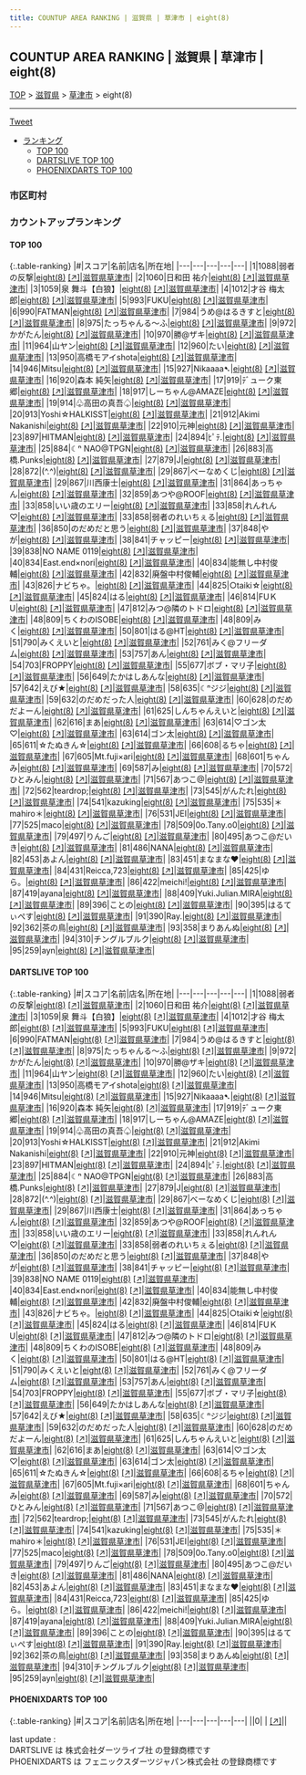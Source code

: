 ```yaml
---
title: COUNTUP AREA RANKING | 滋賀県 | 草津市 | eight(8)
---
```

## COUNTUP AREA RANKING | 滋賀県 | 草津市 | eight(8)

[TOP](/darts/rank/) > [滋賀県](/darts/rank/滋賀県/) > [草津市](/darts/rank/滋賀県/草津市/) > eight(8)

___

<a href="https://twitter.com/share?ref_src=twsrc%5Etfw" data-text="COUNTUP AREA RANKING | 滋賀県草津市eight(8)" class="twitter-share-button" data-hashtags="DARTSLIVE,PHOENIXDARTS,darts,ダーツ" data-show-count="false">Tweet</a>

* [ランキング](#カウントアップランキング)
    * [TOP 100](#top-100)
    * [DARTSLIVE TOP 100](#dartslive-top-100)
    * [PHOENIXDARTS TOP 100](#phoenixdarts-top-100)

### 市区町村

<ul>

</ul>

### カウントアップランキング

#### TOP 100



{:.table-ranking}
|#|スコア|名前|店名|所在地|
|---|---|---|---|---|
|1|1088|<span class="rank-name-dl">弱者の反撃</span>|<a href="/darts/rank/shops/162dff5e33891693f454cb89828a1cfe.html">eight(8)</a> <a href="https://search.dartslive.com/jp/shop/162dff5e33891693f454cb89828a1cfe">[↗]</a>|<a href="/darts/rank/滋賀県/草津市">滋賀県草津市</a>|
|2|1060|<span class="rank-name-dl">日和田 祐介</span>|<a href="/darts/rank/shops/162dff5e33891693f454cb89828a1cfe.html">eight(8)</a> <a href="https://search.dartslive.com/jp/shop/162dff5e33891693f454cb89828a1cfe">[↗]</a>|<a href="/darts/rank/滋賀県/草津市">滋賀県草津市</a>|
|3|1059|<span class="rank-name-dl">泉 舞斗【白狼】</span>|<a href="/darts/rank/shops/162dff5e33891693f454cb89828a1cfe.html">eight(8)</a> <a href="https://search.dartslive.com/jp/shop/162dff5e33891693f454cb89828a1cfe">[↗]</a>|<a href="/darts/rank/滋賀県/草津市">滋賀県草津市</a>|
|4|1012|<span class="rank-name-dl">才谷 梅太郎</span>|<a href="/darts/rank/shops/162dff5e33891693f454cb89828a1cfe.html">eight(8)</a> <a href="https://search.dartslive.com/jp/shop/162dff5e33891693f454cb89828a1cfe">[↗]</a>|<a href="/darts/rank/滋賀県/草津市">滋賀県草津市</a>|
|5|993|<span class="rank-name-dl">FUKU</span>|<a href="/darts/rank/shops/162dff5e33891693f454cb89828a1cfe.html">eight(8)</a> <a href="https://search.dartslive.com/jp/shop/162dff5e33891693f454cb89828a1cfe">[↗]</a>|<a href="/darts/rank/滋賀県/草津市">滋賀県草津市</a>|
|6|990|<span class="rank-name-dl">FATMAN</span>|<a href="/darts/rank/shops/162dff5e33891693f454cb89828a1cfe.html">eight(8)</a> <a href="https://search.dartslive.com/jp/shop/162dff5e33891693f454cb89828a1cfe">[↗]</a>|<a href="/darts/rank/滋賀県/草津市">滋賀県草津市</a>|
|7|984|<span class="rank-name-dl">うめ@はるきすと</span>|<a href="/darts/rank/shops/162dff5e33891693f454cb89828a1cfe.html">eight(8)</a> <a href="https://search.dartslive.com/jp/shop/162dff5e33891693f454cb89828a1cfe">[↗]</a>|<a href="/darts/rank/滋賀県/草津市">滋賀県草津市</a>|
|8|975|<span class="rank-name-dl">たっちゃんる〜ふ</span>|<a href="/darts/rank/shops/162dff5e33891693f454cb89828a1cfe.html">eight(8)</a> <a href="https://search.dartslive.com/jp/shop/162dff5e33891693f454cb89828a1cfe">[↗]</a>|<a href="/darts/rank/滋賀県/草津市">滋賀県草津市</a>|
|9|972|<span class="rank-name-dl">かがたん</span>|<a href="/darts/rank/shops/162dff5e33891693f454cb89828a1cfe.html">eight(8)</a> <a href="https://search.dartslive.com/jp/shop/162dff5e33891693f454cb89828a1cfe">[↗]</a>|<a href="/darts/rank/滋賀県/草津市">滋賀県草津市</a>|
|10|970|<span class="rank-name-dl">勝@ザキ</span>|<a href="/darts/rank/shops/162dff5e33891693f454cb89828a1cfe.html">eight(8)</a> <a href="https://search.dartslive.com/jp/shop/162dff5e33891693f454cb89828a1cfe">[↗]</a>|<a href="/darts/rank/滋賀県/草津市">滋賀県草津市</a>|
|11|964|<span class="rank-name-dl">山ヤン</span>|<a href="/darts/rank/shops/162dff5e33891693f454cb89828a1cfe.html">eight(8)</a> <a href="https://search.dartslive.com/jp/shop/162dff5e33891693f454cb89828a1cfe">[↗]</a>|<a href="/darts/rank/滋賀県/草津市">滋賀県草津市</a>|
|12|960|<span class="rank-name-dl">たい</span>|<a href="/darts/rank/shops/162dff5e33891693f454cb89828a1cfe.html">eight(8)</a> <a href="https://search.dartslive.com/jp/shop/162dff5e33891693f454cb89828a1cfe">[↗]</a>|<a href="/darts/rank/滋賀県/草津市">滋賀県草津市</a>|
|13|950|<span class="rank-name-dl">高橋モアイshota</span>|<a href="/darts/rank/shops/162dff5e33891693f454cb89828a1cfe.html">eight(8)</a> <a href="https://search.dartslive.com/jp/shop/162dff5e33891693f454cb89828a1cfe">[↗]</a>|<a href="/darts/rank/滋賀県/草津市">滋賀県草津市</a>|
|14|946|<span class="rank-name-dl">Mitsu</span>|<a href="/darts/rank/shops/162dff5e33891693f454cb89828a1cfe.html">eight(8)</a> <a href="https://search.dartslive.com/jp/shop/162dff5e33891693f454cb89828a1cfe">[↗]</a>|<a href="/darts/rank/滋賀県/草津市">滋賀県草津市</a>|
|15|927|<span class="rank-name-dl">Nikaaaa➷</span>|<a href="/darts/rank/shops/162dff5e33891693f454cb89828a1cfe.html">eight(8)</a> <a href="https://search.dartslive.com/jp/shop/162dff5e33891693f454cb89828a1cfe">[↗]</a>|<a href="/darts/rank/滋賀県/草津市">滋賀県草津市</a>|
|16|920|<span class="rank-name-dl">森本 純矢</span>|<a href="/darts/rank/shops/162dff5e33891693f454cb89828a1cfe.html">eight(8)</a> <a href="https://search.dartslive.com/jp/shop/162dff5e33891693f454cb89828a1cfe">[↗]</a>|<a href="/darts/rank/滋賀県/草津市">滋賀県草津市</a>|
|17|919|<span class="rank-name-dl">ﾃﾞューク東郷</span>|<a href="/darts/rank/shops/162dff5e33891693f454cb89828a1cfe.html">eight(8)</a> <a href="https://search.dartslive.com/jp/shop/162dff5e33891693f454cb89828a1cfe">[↗]</a>|<a href="/darts/rank/滋賀県/草津市">滋賀県草津市</a>|
|18|917|<span class="rank-name-dl">しーちゃん@AMAZE</span>|<a href="/darts/rank/shops/162dff5e33891693f454cb89828a1cfe.html">eight(8)</a> <a href="https://search.dartslive.com/jp/shop/162dff5e33891693f454cb89828a1cfe">[↗]</a>|<a href="/darts/rank/滋賀県/草津市">滋賀県草津市</a>|
|19|914|<span class="rank-name-dl">♧高田の真吾♤</span>|<a href="/darts/rank/shops/162dff5e33891693f454cb89828a1cfe.html">eight(8)</a> <a href="https://search.dartslive.com/jp/shop/162dff5e33891693f454cb89828a1cfe">[↗]</a>|<a href="/darts/rank/滋賀県/草津市">滋賀県草津市</a>|
|20|913|<span class="rank-name-dl">Yoshi☆HALKISST</span>|<a href="/darts/rank/shops/162dff5e33891693f454cb89828a1cfe.html">eight(8)</a> <a href="https://search.dartslive.com/jp/shop/162dff5e33891693f454cb89828a1cfe">[↗]</a>|<a href="/darts/rank/滋賀県/草津市">滋賀県草津市</a>|
|21|912|<span class="rank-name-dl">Akimi Nakanishi</span>|<a href="/darts/rank/shops/162dff5e33891693f454cb89828a1cfe.html">eight(8)</a> <a href="https://search.dartslive.com/jp/shop/162dff5e33891693f454cb89828a1cfe">[↗]</a>|<a href="/darts/rank/滋賀県/草津市">滋賀県草津市</a>|
|22|910|<span class="rank-name-dl">元神</span>|<a href="/darts/rank/shops/162dff5e33891693f454cb89828a1cfe.html">eight(8)</a> <a href="https://search.dartslive.com/jp/shop/162dff5e33891693f454cb89828a1cfe">[↗]</a>|<a href="/darts/rank/滋賀県/草津市">滋賀県草津市</a>|
|23|897|<span class="rank-name-dl">HITMAN</span>|<a href="/darts/rank/shops/162dff5e33891693f454cb89828a1cfe.html">eight(8)</a> <a href="https://search.dartslive.com/jp/shop/162dff5e33891693f454cb89828a1cfe">[↗]</a>|<a href="/darts/rank/滋賀県/草津市">滋賀県草津市</a>|
|24|894|<span class="rank-name-dl">ﾋﾟﾃ.</span>|<a href="/darts/rank/shops/162dff5e33891693f454cb89828a1cfe.html">eight(8)</a> <a href="https://search.dartslive.com/jp/shop/162dff5e33891693f454cb89828a1cfe">[↗]</a>|<a href="/darts/rank/滋賀県/草津市">滋賀県草津市</a>|
|25|884|<span class="rank-name-dl">☾ⁿ NAO@TPGN</span>|<a href="/darts/rank/shops/162dff5e33891693f454cb89828a1cfe.html">eight(8)</a> <a href="https://search.dartslive.com/jp/shop/162dff5e33891693f454cb89828a1cfe">[↗]</a>|<a href="/darts/rank/滋賀県/草津市">滋賀県草津市</a>|
|26|883|<span class="rank-name-dl">高橋.Punks</span>|<a href="/darts/rank/shops/162dff5e33891693f454cb89828a1cfe.html">eight(8)</a> <a href="https://search.dartslive.com/jp/shop/162dff5e33891693f454cb89828a1cfe">[↗]</a>|<a href="/darts/rank/滋賀県/草津市">滋賀県草津市</a>|
|27|879|<span class="rank-name-dl">J</span>|<a href="/darts/rank/shops/162dff5e33891693f454cb89828a1cfe.html">eight(8)</a> <a href="https://search.dartslive.com/jp/shop/162dff5e33891693f454cb89828a1cfe">[↗]</a>|<a href="/darts/rank/滋賀県/草津市">滋賀県草津市</a>|
|28|872|<span class="rank-name-dl">(^.^)</span>|<a href="/darts/rank/shops/162dff5e33891693f454cb89828a1cfe.html">eight(8)</a> <a href="https://search.dartslive.com/jp/shop/162dff5e33891693f454cb89828a1cfe">[↗]</a>|<a href="/darts/rank/滋賀県/草津市">滋賀県草津市</a>|
|29|867|<span class="rank-name-dl">べーなめくじ</span>|<a href="/darts/rank/shops/162dff5e33891693f454cb89828a1cfe.html">eight(8)</a> <a href="https://search.dartslive.com/jp/shop/162dff5e33891693f454cb89828a1cfe">[↗]</a>|<a href="/darts/rank/滋賀県/草津市">滋賀県草津市</a>|
|29|867|<span class="rank-name-dl">川西康士</span>|<a href="/darts/rank/shops/162dff5e33891693f454cb89828a1cfe.html">eight(8)</a> <a href="https://search.dartslive.com/jp/shop/162dff5e33891693f454cb89828a1cfe">[↗]</a>|<a href="/darts/rank/滋賀県/草津市">滋賀県草津市</a>|
|31|864|<span class="rank-name-dl">あっちゃん</span>|<a href="/darts/rank/shops/162dff5e33891693f454cb89828a1cfe.html">eight(8)</a> <a href="https://search.dartslive.com/jp/shop/162dff5e33891693f454cb89828a1cfe">[↗]</a>|<a href="/darts/rank/滋賀県/草津市">滋賀県草津市</a>|
|32|859|<span class="rank-name-dl">あつや@ROOF</span>|<a href="/darts/rank/shops/162dff5e33891693f454cb89828a1cfe.html">eight(8)</a> <a href="https://search.dartslive.com/jp/shop/162dff5e33891693f454cb89828a1cfe">[↗]</a>|<a href="/darts/rank/滋賀県/草津市">滋賀県草津市</a>|
|33|858|<span class="rank-name-dl">いい歳のエリー</span>|<a href="/darts/rank/shops/162dff5e33891693f454cb89828a1cfe.html">eight(8)</a> <a href="https://search.dartslive.com/jp/shop/162dff5e33891693f454cb89828a1cfe">[↗]</a>|<a href="/darts/rank/滋賀県/草津市">滋賀県草津市</a>|
|33|858|<span class="rank-name-dl">れんれん♡</span>|<a href="/darts/rank/shops/162dff5e33891693f454cb89828a1cfe.html">eight(8)</a> <a href="https://search.dartslive.com/jp/shop/162dff5e33891693f454cb89828a1cfe">[↗]</a>|<a href="/darts/rank/滋賀県/草津市">滋賀県草津市</a>|
|33|858|<span class="rank-name-dl">弱者のれいちぇる</span>|<a href="/darts/rank/shops/162dff5e33891693f454cb89828a1cfe.html">eight(8)</a> <a href="https://search.dartslive.com/jp/shop/162dff5e33891693f454cb89828a1cfe">[↗]</a>|<a href="/darts/rank/滋賀県/草津市">滋賀県草津市</a>|
|36|850|<span class="rank-name-dl">のだめだと思う</span>|<a href="/darts/rank/shops/162dff5e33891693f454cb89828a1cfe.html">eight(8)</a> <a href="https://search.dartslive.com/jp/shop/162dff5e33891693f454cb89828a1cfe">[↗]</a>|<a href="/darts/rank/滋賀県/草津市">滋賀県草津市</a>|
|37|848|<span class="rank-name-dl">やが</span>|<a href="/darts/rank/shops/162dff5e33891693f454cb89828a1cfe.html">eight(8)</a> <a href="https://search.dartslive.com/jp/shop/162dff5e33891693f454cb89828a1cfe">[↗]</a>|<a href="/darts/rank/滋賀県/草津市">滋賀県草津市</a>|
|38|841|<span class="rank-name-dl">チャッピー</span>|<a href="/darts/rank/shops/162dff5e33891693f454cb89828a1cfe.html">eight(8)</a> <a href="https://search.dartslive.com/jp/shop/162dff5e33891693f454cb89828a1cfe">[↗]</a>|<a href="/darts/rank/滋賀県/草津市">滋賀県草津市</a>|
|39|838|<span class="rank-name-dl">NO NAME 0119</span>|<a href="/darts/rank/shops/162dff5e33891693f454cb89828a1cfe.html">eight(8)</a> <a href="https://search.dartslive.com/jp/shop/162dff5e33891693f454cb89828a1cfe">[↗]</a>|<a href="/darts/rank/滋賀県/草津市">滋賀県草津市</a>|
|40|834|<span class="rank-name-dl">East.end×nori</span>|<a href="/darts/rank/shops/162dff5e33891693f454cb89828a1cfe.html">eight(8)</a> <a href="https://search.dartslive.com/jp/shop/162dff5e33891693f454cb89828a1cfe">[↗]</a>|<a href="/darts/rank/滋賀県/草津市">滋賀県草津市</a>|
|40|834|<span class="rank-name-dl">能無し中村俊輔</span>|<a href="/darts/rank/shops/162dff5e33891693f454cb89828a1cfe.html">eight(8)</a> <a href="https://search.dartslive.com/jp/shop/162dff5e33891693f454cb89828a1cfe">[↗]</a>|<a href="/darts/rank/滋賀県/草津市">滋賀県草津市</a>|
|42|832|<span class="rank-name-dl">廃盤中村俊輔</span>|<a href="/darts/rank/shops/162dff5e33891693f454cb89828a1cfe.html">eight(8)</a> <a href="https://search.dartslive.com/jp/shop/162dff5e33891693f454cb89828a1cfe">[↗]</a>|<a href="/darts/rank/滋賀県/草津市">滋賀県草津市</a>|
|43|826|<span class="rank-name-dl">ナビちゃ。</span>|<a href="/darts/rank/shops/162dff5e33891693f454cb89828a1cfe.html">eight(8)</a> <a href="https://search.dartslive.com/jp/shop/162dff5e33891693f454cb89828a1cfe">[↗]</a>|<a href="/darts/rank/滋賀県/草津市">滋賀県草津市</a>|
|44|825|<span class="rank-name-dl">○taiki☆</span>|<a href="/darts/rank/shops/162dff5e33891693f454cb89828a1cfe.html">eight(8)</a> <a href="https://search.dartslive.com/jp/shop/162dff5e33891693f454cb89828a1cfe">[↗]</a>|<a href="/darts/rank/滋賀県/草津市">滋賀県草津市</a>|
|45|824|<span class="rank-name-dl">はる</span>|<a href="/darts/rank/shops/162dff5e33891693f454cb89828a1cfe.html">eight(8)</a> <a href="https://search.dartslive.com/jp/shop/162dff5e33891693f454cb89828a1cfe">[↗]</a>|<a href="/darts/rank/滋賀県/草津市">滋賀県草津市</a>|
|46|814|<span class="rank-name-dl">FUＫU</span>|<a href="/darts/rank/shops/162dff5e33891693f454cb89828a1cfe.html">eight(8)</a> <a href="https://search.dartslive.com/jp/shop/162dff5e33891693f454cb89828a1cfe">[↗]</a>|<a href="/darts/rank/滋賀県/草津市">滋賀県草津市</a>|
|47|812|<span class="rank-name-dl">みつ@隣のトドロ</span>|<a href="/darts/rank/shops/162dff5e33891693f454cb89828a1cfe.html">eight(8)</a> <a href="https://search.dartslive.com/jp/shop/162dff5e33891693f454cb89828a1cfe">[↗]</a>|<a href="/darts/rank/滋賀県/草津市">滋賀県草津市</a>|
|48|809|<span class="rank-name-dl">ちくわのISOBE</span>|<a href="/darts/rank/shops/162dff5e33891693f454cb89828a1cfe.html">eight(8)</a> <a href="https://search.dartslive.com/jp/shop/162dff5e33891693f454cb89828a1cfe">[↗]</a>|<a href="/darts/rank/滋賀県/草津市">滋賀県草津市</a>|
|48|809|<span class="rank-name-dl">みく</span>|<a href="/darts/rank/shops/162dff5e33891693f454cb89828a1cfe.html">eight(8)</a> <a href="https://search.dartslive.com/jp/shop/162dff5e33891693f454cb89828a1cfe">[↗]</a>|<a href="/darts/rank/滋賀県/草津市">滋賀県草津市</a>|
|50|801|<span class="rank-name-dl">はる@HT</span>|<a href="/darts/rank/shops/162dff5e33891693f454cb89828a1cfe.html">eight(8)</a> <a href="https://search.dartslive.com/jp/shop/162dff5e33891693f454cb89828a1cfe">[↗]</a>|<a href="/darts/rank/滋賀県/草津市">滋賀県草津市</a>|
|51|790|<span class="rank-name-dl">みくえいと</span>|<a href="/darts/rank/shops/162dff5e33891693f454cb89828a1cfe.html">eight(8)</a> <a href="https://search.dartslive.com/jp/shop/162dff5e33891693f454cb89828a1cfe">[↗]</a>|<a href="/darts/rank/滋賀県/草津市">滋賀県草津市</a>|
|52|761|<span class="rank-name-dl">みく@フリーダム</span>|<a href="/darts/rank/shops/162dff5e33891693f454cb89828a1cfe.html">eight(8)</a> <a href="https://search.dartslive.com/jp/shop/162dff5e33891693f454cb89828a1cfe">[↗]</a>|<a href="/darts/rank/滋賀県/草津市">滋賀県草津市</a>|
|53|757|<span class="rank-name-dl">あん</span>|<a href="/darts/rank/shops/162dff5e33891693f454cb89828a1cfe.html">eight(8)</a> <a href="https://search.dartslive.com/jp/shop/162dff5e33891693f454cb89828a1cfe">[↗]</a>|<a href="/darts/rank/滋賀県/草津市">滋賀県草津市</a>|
|54|703|<span class="rank-name-dl">FROPPY</span>|<a href="/darts/rank/shops/162dff5e33891693f454cb89828a1cfe.html">eight(8)</a> <a href="https://search.dartslive.com/jp/shop/162dff5e33891693f454cb89828a1cfe">[↗]</a>|<a href="/darts/rank/滋賀県/草津市">滋賀県草津市</a>|
|55|677|<span class="rank-name-dl">ボブ・マリ子</span>|<a href="/darts/rank/shops/162dff5e33891693f454cb89828a1cfe.html">eight(8)</a> <a href="https://search.dartslive.com/jp/shop/162dff5e33891693f454cb89828a1cfe">[↗]</a>|<a href="/darts/rank/滋賀県/草津市">滋賀県草津市</a>|
|56|649|<span class="rank-name-dl">たかはしあんな</span>|<a href="/darts/rank/shops/162dff5e33891693f454cb89828a1cfe.html">eight(8)</a> <a href="https://search.dartslive.com/jp/shop/162dff5e33891693f454cb89828a1cfe">[↗]</a>|<a href="/darts/rank/滋賀県/草津市">滋賀県草津市</a>|
|57|642|<span class="rank-name-dl">えび★</span>|<a href="/darts/rank/shops/162dff5e33891693f454cb89828a1cfe.html">eight(8)</a> <a href="https://search.dartslive.com/jp/shop/162dff5e33891693f454cb89828a1cfe">[↗]</a>|<a href="/darts/rank/滋賀県/草津市">滋賀県草津市</a>|
|58|635|<span class="rank-name-dl">☾ⁿジジ</span>|<a href="/darts/rank/shops/162dff5e33891693f454cb89828a1cfe.html">eight(8)</a> <a href="https://search.dartslive.com/jp/shop/162dff5e33891693f454cb89828a1cfe">[↗]</a>|<a href="/darts/rank/滋賀県/草津市">滋賀県草津市</a>|
|59|632|<span class="rank-name-dl">のだめだった人</span>|<a href="/darts/rank/shops/162dff5e33891693f454cb89828a1cfe.html">eight(8)</a> <a href="https://search.dartslive.com/jp/shop/162dff5e33891693f454cb89828a1cfe">[↗]</a>|<a href="/darts/rank/滋賀県/草津市">滋賀県草津市</a>|
|60|628|<span class="rank-name-dl">のだめだよーん</span>|<a href="/darts/rank/shops/162dff5e33891693f454cb89828a1cfe.html">eight(8)</a> <a href="https://search.dartslive.com/jp/shop/162dff5e33891693f454cb89828a1cfe">[↗]</a>|<a href="/darts/rank/滋賀県/草津市">滋賀県草津市</a>|
|61|625|<span class="rank-name-dl">しんちゃんえいと</span>|<a href="/darts/rank/shops/162dff5e33891693f454cb89828a1cfe.html">eight(8)</a> <a href="https://search.dartslive.com/jp/shop/162dff5e33891693f454cb89828a1cfe">[↗]</a>|<a href="/darts/rank/滋賀県/草津市">滋賀県草津市</a>|
|62|616|<span class="rank-name-dl">まあ</span>|<a href="/darts/rank/shops/162dff5e33891693f454cb89828a1cfe.html">eight(8)</a> <a href="https://search.dartslive.com/jp/shop/162dff5e33891693f454cb89828a1cfe">[↗]</a>|<a href="/darts/rank/滋賀県/草津市">滋賀県草津市</a>|
|63|614|<span class="rank-name-dl">♡ゴン太♡</span>|<a href="/darts/rank/shops/162dff5e33891693f454cb89828a1cfe.html">eight(8)</a> <a href="https://search.dartslive.com/jp/shop/162dff5e33891693f454cb89828a1cfe">[↗]</a>|<a href="/darts/rank/滋賀県/草津市">滋賀県草津市</a>|
|63|614|<span class="rank-name-dl">ゴン太</span>|<a href="/darts/rank/shops/162dff5e33891693f454cb89828a1cfe.html">eight(8)</a> <a href="https://search.dartslive.com/jp/shop/162dff5e33891693f454cb89828a1cfe">[↗]</a>|<a href="/darts/rank/滋賀県/草津市">滋賀県草津市</a>|
|65|611|<span class="rank-name-dl">☆たぬきん☆</span>|<a href="/darts/rank/shops/162dff5e33891693f454cb89828a1cfe.html">eight(8)</a> <a href="https://search.dartslive.com/jp/shop/162dff5e33891693f454cb89828a1cfe">[↗]</a>|<a href="/darts/rank/滋賀県/草津市">滋賀県草津市</a>|
|66|608|<span class="rank-name-dl">るちゃ</span>|<a href="/darts/rank/shops/162dff5e33891693f454cb89828a1cfe.html">eight(8)</a> <a href="https://search.dartslive.com/jp/shop/162dff5e33891693f454cb89828a1cfe">[↗]</a>|<a href="/darts/rank/滋賀県/草津市">滋賀県草津市</a>|
|67|605|<span class="rank-name-dl">Mt.fuji×ari</span>|<a href="/darts/rank/shops/162dff5e33891693f454cb89828a1cfe.html">eight(8)</a> <a href="https://search.dartslive.com/jp/shop/162dff5e33891693f454cb89828a1cfe">[↗]</a>|<a href="/darts/rank/滋賀県/草津市">滋賀県草津市</a>|
|68|601|<span class="rank-name-dl">ちゃんみ</span>|<a href="/darts/rank/shops/162dff5e33891693f454cb89828a1cfe.html">eight(8)</a> <a href="https://search.dartslive.com/jp/shop/162dff5e33891693f454cb89828a1cfe">[↗]</a>|<a href="/darts/rank/滋賀県/草津市">滋賀県草津市</a>|
|69|587|<span class="rank-name-dl">み</span>|<a href="/darts/rank/shops/162dff5e33891693f454cb89828a1cfe.html">eight(8)</a> <a href="https://search.dartslive.com/jp/shop/162dff5e33891693f454cb89828a1cfe">[↗]</a>|<a href="/darts/rank/滋賀県/草津市">滋賀県草津市</a>|
|70|572|<span class="rank-name-dl">ひとみん</span>|<a href="/darts/rank/shops/162dff5e33891693f454cb89828a1cfe.html">eight(8)</a> <a href="https://search.dartslive.com/jp/shop/162dff5e33891693f454cb89828a1cfe">[↗]</a>|<a href="/darts/rank/滋賀県/草津市">滋賀県草津市</a>|
|71|567|<span class="rank-name-dl">あつこ@</span>|<a href="/darts/rank/shops/162dff5e33891693f454cb89828a1cfe.html">eight(8)</a> <a href="https://search.dartslive.com/jp/shop/162dff5e33891693f454cb89828a1cfe">[↗]</a>|<a href="/darts/rank/滋賀県/草津市">滋賀県草津市</a>|
|72|562|<span class="rank-name-dl">teardrop;</span>|<a href="/darts/rank/shops/162dff5e33891693f454cb89828a1cfe.html">eight(8)</a> <a href="https://search.dartslive.com/jp/shop/162dff5e33891693f454cb89828a1cfe">[↗]</a>|<a href="/darts/rank/滋賀県/草津市">滋賀県草津市</a>|
|73|545|<span class="rank-name-dl">がんたれ</span>|<a href="/darts/rank/shops/162dff5e33891693f454cb89828a1cfe.html">eight(8)</a> <a href="https://search.dartslive.com/jp/shop/162dff5e33891693f454cb89828a1cfe">[↗]</a>|<a href="/darts/rank/滋賀県/草津市">滋賀県草津市</a>|
|74|541|<span class="rank-name-dl">kazuking</span>|<a href="/darts/rank/shops/162dff5e33891693f454cb89828a1cfe.html">eight(8)</a> <a href="https://search.dartslive.com/jp/shop/162dff5e33891693f454cb89828a1cfe">[↗]</a>|<a href="/darts/rank/滋賀県/草津市">滋賀県草津市</a>|
|75|535|<span class="rank-name-dl">＊mahiro＊</span>|<a href="/darts/rank/shops/162dff5e33891693f454cb89828a1cfe.html">eight(8)</a> <a href="https://search.dartslive.com/jp/shop/162dff5e33891693f454cb89828a1cfe">[↗]</a>|<a href="/darts/rank/滋賀県/草津市">滋賀県草津市</a>|
|76|531|<span class="rank-name-dl">JEI</span>|<a href="/darts/rank/shops/162dff5e33891693f454cb89828a1cfe.html">eight(8)</a> <a href="https://search.dartslive.com/jp/shop/162dff5e33891693f454cb89828a1cfe">[↗]</a>|<a href="/darts/rank/滋賀県/草津市">滋賀県草津市</a>|
|77|525|<span class="rank-name-dl">maco</span>|<a href="/darts/rank/shops/162dff5e33891693f454cb89828a1cfe.html">eight(8)</a> <a href="https://search.dartslive.com/jp/shop/162dff5e33891693f454cb89828a1cfe">[↗]</a>|<a href="/darts/rank/滋賀県/草津市">滋賀県草津市</a>|
|78|509|<span class="rank-name-dl">0o.Tany.o0</span>|<a href="/darts/rank/shops/162dff5e33891693f454cb89828a1cfe.html">eight(8)</a> <a href="https://search.dartslive.com/jp/shop/162dff5e33891693f454cb89828a1cfe">[↗]</a>|<a href="/darts/rank/滋賀県/草津市">滋賀県草津市</a>|
|79|497|<span class="rank-name-dl">りんご</span>|<a href="/darts/rank/shops/162dff5e33891693f454cb89828a1cfe.html">eight(8)</a> <a href="https://search.dartslive.com/jp/shop/162dff5e33891693f454cb89828a1cfe">[↗]</a>|<a href="/darts/rank/滋賀県/草津市">滋賀県草津市</a>|
|80|495|<span class="rank-name-dl">あつこ@だいき</span>|<a href="/darts/rank/shops/162dff5e33891693f454cb89828a1cfe.html">eight(8)</a> <a href="https://search.dartslive.com/jp/shop/162dff5e33891693f454cb89828a1cfe">[↗]</a>|<a href="/darts/rank/滋賀県/草津市">滋賀県草津市</a>|
|81|486|<span class="rank-name-dl">NANA</span>|<a href="/darts/rank/shops/162dff5e33891693f454cb89828a1cfe.html">eight(8)</a> <a href="https://search.dartslive.com/jp/shop/162dff5e33891693f454cb89828a1cfe">[↗]</a>|<a href="/darts/rank/滋賀県/草津市">滋賀県草津市</a>|
|82|453|<span class="rank-name-dl">あよん</span>|<a href="/darts/rank/shops/162dff5e33891693f454cb89828a1cfe.html">eight(8)</a> <a href="https://search.dartslive.com/jp/shop/162dff5e33891693f454cb89828a1cfe">[↗]</a>|<a href="/darts/rank/滋賀県/草津市">滋賀県草津市</a>|
|83|451|<span class="rank-name-dl">まなまな♥</span>|<a href="/darts/rank/shops/162dff5e33891693f454cb89828a1cfe.html">eight(8)</a> <a href="https://search.dartslive.com/jp/shop/162dff5e33891693f454cb89828a1cfe">[↗]</a>|<a href="/darts/rank/滋賀県/草津市">滋賀県草津市</a>|
|84|431|<span class="rank-name-dl">Reicca,723</span>|<a href="/darts/rank/shops/162dff5e33891693f454cb89828a1cfe.html">eight(8)</a> <a href="https://search.dartslive.com/jp/shop/162dff5e33891693f454cb89828a1cfe">[↗]</a>|<a href="/darts/rank/滋賀県/草津市">滋賀県草津市</a>|
|85|425|<span class="rank-name-dl">ゆら。</span>|<a href="/darts/rank/shops/162dff5e33891693f454cb89828a1cfe.html">eight(8)</a> <a href="https://search.dartslive.com/jp/shop/162dff5e33891693f454cb89828a1cfe">[↗]</a>|<a href="/darts/rank/滋賀県/草津市">滋賀県草津市</a>|
|86|422|<span class="rank-name-dl">meichi!</span>|<a href="/darts/rank/shops/162dff5e33891693f454cb89828a1cfe.html">eight(8)</a> <a href="https://search.dartslive.com/jp/shop/162dff5e33891693f454cb89828a1cfe">[↗]</a>|<a href="/darts/rank/滋賀県/草津市">滋賀県草津市</a>|
|87|419|<span class="rank-name-dl">ayana</span>|<a href="/darts/rank/shops/162dff5e33891693f454cb89828a1cfe.html">eight(8)</a> <a href="https://search.dartslive.com/jp/shop/162dff5e33891693f454cb89828a1cfe">[↗]</a>|<a href="/darts/rank/滋賀県/草津市">滋賀県草津市</a>|
|88|409|<span class="rank-name-dl">Yuki.Julian.MIRA</span>|<a href="/darts/rank/shops/162dff5e33891693f454cb89828a1cfe.html">eight(8)</a> <a href="https://search.dartslive.com/jp/shop/162dff5e33891693f454cb89828a1cfe">[↗]</a>|<a href="/darts/rank/滋賀県/草津市">滋賀県草津市</a>|
|89|396|<span class="rank-name-dl">ことの</span>|<a href="/darts/rank/shops/162dff5e33891693f454cb89828a1cfe.html">eight(8)</a> <a href="https://search.dartslive.com/jp/shop/162dff5e33891693f454cb89828a1cfe">[↗]</a>|<a href="/darts/rank/滋賀県/草津市">滋賀県草津市</a>|
|90|395|<span class="rank-name-dl">はるてぃぺす</span>|<a href="/darts/rank/shops/162dff5e33891693f454cb89828a1cfe.html">eight(8)</a> <a href="https://search.dartslive.com/jp/shop/162dff5e33891693f454cb89828a1cfe">[↗]</a>|<a href="/darts/rank/滋賀県/草津市">滋賀県草津市</a>|
|91|390|<span class="rank-name-dl">Ray.</span>|<a href="/darts/rank/shops/162dff5e33891693f454cb89828a1cfe.html">eight(8)</a> <a href="https://search.dartslive.com/jp/shop/162dff5e33891693f454cb89828a1cfe">[↗]</a>|<a href="/darts/rank/滋賀県/草津市">滋賀県草津市</a>|
|92|362|<span class="rank-name-dl">茶の鳥</span>|<a href="/darts/rank/shops/162dff5e33891693f454cb89828a1cfe.html">eight(8)</a> <a href="https://search.dartslive.com/jp/shop/162dff5e33891693f454cb89828a1cfe">[↗]</a>|<a href="/darts/rank/滋賀県/草津市">滋賀県草津市</a>|
|93|358|<span class="rank-name-dl">まりあんぬ</span>|<a href="/darts/rank/shops/162dff5e33891693f454cb89828a1cfe.html">eight(8)</a> <a href="https://search.dartslive.com/jp/shop/162dff5e33891693f454cb89828a1cfe">[↗]</a>|<a href="/darts/rank/滋賀県/草津市">滋賀県草津市</a>|
|94|310|<span class="rank-name-dl">チングルブルク</span>|<a href="/darts/rank/shops/162dff5e33891693f454cb89828a1cfe.html">eight(8)</a> <a href="https://search.dartslive.com/jp/shop/162dff5e33891693f454cb89828a1cfe">[↗]</a>|<a href="/darts/rank/滋賀県/草津市">滋賀県草津市</a>|
|95|259|<span class="rank-name-dl">ayn</span>|<a href="/darts/rank/shops/162dff5e33891693f454cb89828a1cfe.html">eight(8)</a> <a href="https://search.dartslive.com/jp/shop/162dff5e33891693f454cb89828a1cfe">[↗]</a>|<a href="/darts/rank/滋賀県/草津市">滋賀県草津市</a>|


#### DARTSLIVE TOP 100



{:.table-ranking}
|#|スコア|名前|店名|所在地|
|---|---|---|---|---|
|1|1088|<span class="rank-name-dl">弱者の反撃</span>|<a href="/darts/rank/shops/162dff5e33891693f454cb89828a1cfe.html">eight(8)</a> <a href="https://search.dartslive.com/jp/shop/162dff5e33891693f454cb89828a1cfe">[↗]</a>|<a href="/darts/rank/滋賀県/草津市">滋賀県草津市</a>|
|2|1060|<span class="rank-name-dl">日和田 祐介</span>|<a href="/darts/rank/shops/162dff5e33891693f454cb89828a1cfe.html">eight(8)</a> <a href="https://search.dartslive.com/jp/shop/162dff5e33891693f454cb89828a1cfe">[↗]</a>|<a href="/darts/rank/滋賀県/草津市">滋賀県草津市</a>|
|3|1059|<span class="rank-name-dl">泉 舞斗【白狼】</span>|<a href="/darts/rank/shops/162dff5e33891693f454cb89828a1cfe.html">eight(8)</a> <a href="https://search.dartslive.com/jp/shop/162dff5e33891693f454cb89828a1cfe">[↗]</a>|<a href="/darts/rank/滋賀県/草津市">滋賀県草津市</a>|
|4|1012|<span class="rank-name-dl">才谷 梅太郎</span>|<a href="/darts/rank/shops/162dff5e33891693f454cb89828a1cfe.html">eight(8)</a> <a href="https://search.dartslive.com/jp/shop/162dff5e33891693f454cb89828a1cfe">[↗]</a>|<a href="/darts/rank/滋賀県/草津市">滋賀県草津市</a>|
|5|993|<span class="rank-name-dl">FUKU</span>|<a href="/darts/rank/shops/162dff5e33891693f454cb89828a1cfe.html">eight(8)</a> <a href="https://search.dartslive.com/jp/shop/162dff5e33891693f454cb89828a1cfe">[↗]</a>|<a href="/darts/rank/滋賀県/草津市">滋賀県草津市</a>|
|6|990|<span class="rank-name-dl">FATMAN</span>|<a href="/darts/rank/shops/162dff5e33891693f454cb89828a1cfe.html">eight(8)</a> <a href="https://search.dartslive.com/jp/shop/162dff5e33891693f454cb89828a1cfe">[↗]</a>|<a href="/darts/rank/滋賀県/草津市">滋賀県草津市</a>|
|7|984|<span class="rank-name-dl">うめ@はるきすと</span>|<a href="/darts/rank/shops/162dff5e33891693f454cb89828a1cfe.html">eight(8)</a> <a href="https://search.dartslive.com/jp/shop/162dff5e33891693f454cb89828a1cfe">[↗]</a>|<a href="/darts/rank/滋賀県/草津市">滋賀県草津市</a>|
|8|975|<span class="rank-name-dl">たっちゃんる〜ふ</span>|<a href="/darts/rank/shops/162dff5e33891693f454cb89828a1cfe.html">eight(8)</a> <a href="https://search.dartslive.com/jp/shop/162dff5e33891693f454cb89828a1cfe">[↗]</a>|<a href="/darts/rank/滋賀県/草津市">滋賀県草津市</a>|
|9|972|<span class="rank-name-dl">かがたん</span>|<a href="/darts/rank/shops/162dff5e33891693f454cb89828a1cfe.html">eight(8)</a> <a href="https://search.dartslive.com/jp/shop/162dff5e33891693f454cb89828a1cfe">[↗]</a>|<a href="/darts/rank/滋賀県/草津市">滋賀県草津市</a>|
|10|970|<span class="rank-name-dl">勝@ザキ</span>|<a href="/darts/rank/shops/162dff5e33891693f454cb89828a1cfe.html">eight(8)</a> <a href="https://search.dartslive.com/jp/shop/162dff5e33891693f454cb89828a1cfe">[↗]</a>|<a href="/darts/rank/滋賀県/草津市">滋賀県草津市</a>|
|11|964|<span class="rank-name-dl">山ヤン</span>|<a href="/darts/rank/shops/162dff5e33891693f454cb89828a1cfe.html">eight(8)</a> <a href="https://search.dartslive.com/jp/shop/162dff5e33891693f454cb89828a1cfe">[↗]</a>|<a href="/darts/rank/滋賀県/草津市">滋賀県草津市</a>|
|12|960|<span class="rank-name-dl">たい</span>|<a href="/darts/rank/shops/162dff5e33891693f454cb89828a1cfe.html">eight(8)</a> <a href="https://search.dartslive.com/jp/shop/162dff5e33891693f454cb89828a1cfe">[↗]</a>|<a href="/darts/rank/滋賀県/草津市">滋賀県草津市</a>|
|13|950|<span class="rank-name-dl">高橋モアイshota</span>|<a href="/darts/rank/shops/162dff5e33891693f454cb89828a1cfe.html">eight(8)</a> <a href="https://search.dartslive.com/jp/shop/162dff5e33891693f454cb89828a1cfe">[↗]</a>|<a href="/darts/rank/滋賀県/草津市">滋賀県草津市</a>|
|14|946|<span class="rank-name-dl">Mitsu</span>|<a href="/darts/rank/shops/162dff5e33891693f454cb89828a1cfe.html">eight(8)</a> <a href="https://search.dartslive.com/jp/shop/162dff5e33891693f454cb89828a1cfe">[↗]</a>|<a href="/darts/rank/滋賀県/草津市">滋賀県草津市</a>|
|15|927|<span class="rank-name-dl">Nikaaaa➷</span>|<a href="/darts/rank/shops/162dff5e33891693f454cb89828a1cfe.html">eight(8)</a> <a href="https://search.dartslive.com/jp/shop/162dff5e33891693f454cb89828a1cfe">[↗]</a>|<a href="/darts/rank/滋賀県/草津市">滋賀県草津市</a>|
|16|920|<span class="rank-name-dl">森本 純矢</span>|<a href="/darts/rank/shops/162dff5e33891693f454cb89828a1cfe.html">eight(8)</a> <a href="https://search.dartslive.com/jp/shop/162dff5e33891693f454cb89828a1cfe">[↗]</a>|<a href="/darts/rank/滋賀県/草津市">滋賀県草津市</a>|
|17|919|<span class="rank-name-dl">ﾃﾞューク東郷</span>|<a href="/darts/rank/shops/162dff5e33891693f454cb89828a1cfe.html">eight(8)</a> <a href="https://search.dartslive.com/jp/shop/162dff5e33891693f454cb89828a1cfe">[↗]</a>|<a href="/darts/rank/滋賀県/草津市">滋賀県草津市</a>|
|18|917|<span class="rank-name-dl">しーちゃん@AMAZE</span>|<a href="/darts/rank/shops/162dff5e33891693f454cb89828a1cfe.html">eight(8)</a> <a href="https://search.dartslive.com/jp/shop/162dff5e33891693f454cb89828a1cfe">[↗]</a>|<a href="/darts/rank/滋賀県/草津市">滋賀県草津市</a>|
|19|914|<span class="rank-name-dl">♧高田の真吾♤</span>|<a href="/darts/rank/shops/162dff5e33891693f454cb89828a1cfe.html">eight(8)</a> <a href="https://search.dartslive.com/jp/shop/162dff5e33891693f454cb89828a1cfe">[↗]</a>|<a href="/darts/rank/滋賀県/草津市">滋賀県草津市</a>|
|20|913|<span class="rank-name-dl">Yoshi☆HALKISST</span>|<a href="/darts/rank/shops/162dff5e33891693f454cb89828a1cfe.html">eight(8)</a> <a href="https://search.dartslive.com/jp/shop/162dff5e33891693f454cb89828a1cfe">[↗]</a>|<a href="/darts/rank/滋賀県/草津市">滋賀県草津市</a>|
|21|912|<span class="rank-name-dl">Akimi Nakanishi</span>|<a href="/darts/rank/shops/162dff5e33891693f454cb89828a1cfe.html">eight(8)</a> <a href="https://search.dartslive.com/jp/shop/162dff5e33891693f454cb89828a1cfe">[↗]</a>|<a href="/darts/rank/滋賀県/草津市">滋賀県草津市</a>|
|22|910|<span class="rank-name-dl">元神</span>|<a href="/darts/rank/shops/162dff5e33891693f454cb89828a1cfe.html">eight(8)</a> <a href="https://search.dartslive.com/jp/shop/162dff5e33891693f454cb89828a1cfe">[↗]</a>|<a href="/darts/rank/滋賀県/草津市">滋賀県草津市</a>|
|23|897|<span class="rank-name-dl">HITMAN</span>|<a href="/darts/rank/shops/162dff5e33891693f454cb89828a1cfe.html">eight(8)</a> <a href="https://search.dartslive.com/jp/shop/162dff5e33891693f454cb89828a1cfe">[↗]</a>|<a href="/darts/rank/滋賀県/草津市">滋賀県草津市</a>|
|24|894|<span class="rank-name-dl">ﾋﾟﾃ.</span>|<a href="/darts/rank/shops/162dff5e33891693f454cb89828a1cfe.html">eight(8)</a> <a href="https://search.dartslive.com/jp/shop/162dff5e33891693f454cb89828a1cfe">[↗]</a>|<a href="/darts/rank/滋賀県/草津市">滋賀県草津市</a>|
|25|884|<span class="rank-name-dl">☾ⁿ NAO@TPGN</span>|<a href="/darts/rank/shops/162dff5e33891693f454cb89828a1cfe.html">eight(8)</a> <a href="https://search.dartslive.com/jp/shop/162dff5e33891693f454cb89828a1cfe">[↗]</a>|<a href="/darts/rank/滋賀県/草津市">滋賀県草津市</a>|
|26|883|<span class="rank-name-dl">高橋.Punks</span>|<a href="/darts/rank/shops/162dff5e33891693f454cb89828a1cfe.html">eight(8)</a> <a href="https://search.dartslive.com/jp/shop/162dff5e33891693f454cb89828a1cfe">[↗]</a>|<a href="/darts/rank/滋賀県/草津市">滋賀県草津市</a>|
|27|879|<span class="rank-name-dl">J</span>|<a href="/darts/rank/shops/162dff5e33891693f454cb89828a1cfe.html">eight(8)</a> <a href="https://search.dartslive.com/jp/shop/162dff5e33891693f454cb89828a1cfe">[↗]</a>|<a href="/darts/rank/滋賀県/草津市">滋賀県草津市</a>|
|28|872|<span class="rank-name-dl">(^.^)</span>|<a href="/darts/rank/shops/162dff5e33891693f454cb89828a1cfe.html">eight(8)</a> <a href="https://search.dartslive.com/jp/shop/162dff5e33891693f454cb89828a1cfe">[↗]</a>|<a href="/darts/rank/滋賀県/草津市">滋賀県草津市</a>|
|29|867|<span class="rank-name-dl">べーなめくじ</span>|<a href="/darts/rank/shops/162dff5e33891693f454cb89828a1cfe.html">eight(8)</a> <a href="https://search.dartslive.com/jp/shop/162dff5e33891693f454cb89828a1cfe">[↗]</a>|<a href="/darts/rank/滋賀県/草津市">滋賀県草津市</a>|
|29|867|<span class="rank-name-dl">川西康士</span>|<a href="/darts/rank/shops/162dff5e33891693f454cb89828a1cfe.html">eight(8)</a> <a href="https://search.dartslive.com/jp/shop/162dff5e33891693f454cb89828a1cfe">[↗]</a>|<a href="/darts/rank/滋賀県/草津市">滋賀県草津市</a>|
|31|864|<span class="rank-name-dl">あっちゃん</span>|<a href="/darts/rank/shops/162dff5e33891693f454cb89828a1cfe.html">eight(8)</a> <a href="https://search.dartslive.com/jp/shop/162dff5e33891693f454cb89828a1cfe">[↗]</a>|<a href="/darts/rank/滋賀県/草津市">滋賀県草津市</a>|
|32|859|<span class="rank-name-dl">あつや@ROOF</span>|<a href="/darts/rank/shops/162dff5e33891693f454cb89828a1cfe.html">eight(8)</a> <a href="https://search.dartslive.com/jp/shop/162dff5e33891693f454cb89828a1cfe">[↗]</a>|<a href="/darts/rank/滋賀県/草津市">滋賀県草津市</a>|
|33|858|<span class="rank-name-dl">いい歳のエリー</span>|<a href="/darts/rank/shops/162dff5e33891693f454cb89828a1cfe.html">eight(8)</a> <a href="https://search.dartslive.com/jp/shop/162dff5e33891693f454cb89828a1cfe">[↗]</a>|<a href="/darts/rank/滋賀県/草津市">滋賀県草津市</a>|
|33|858|<span class="rank-name-dl">れんれん♡</span>|<a href="/darts/rank/shops/162dff5e33891693f454cb89828a1cfe.html">eight(8)</a> <a href="https://search.dartslive.com/jp/shop/162dff5e33891693f454cb89828a1cfe">[↗]</a>|<a href="/darts/rank/滋賀県/草津市">滋賀県草津市</a>|
|33|858|<span class="rank-name-dl">弱者のれいちぇる</span>|<a href="/darts/rank/shops/162dff5e33891693f454cb89828a1cfe.html">eight(8)</a> <a href="https://search.dartslive.com/jp/shop/162dff5e33891693f454cb89828a1cfe">[↗]</a>|<a href="/darts/rank/滋賀県/草津市">滋賀県草津市</a>|
|36|850|<span class="rank-name-dl">のだめだと思う</span>|<a href="/darts/rank/shops/162dff5e33891693f454cb89828a1cfe.html">eight(8)</a> <a href="https://search.dartslive.com/jp/shop/162dff5e33891693f454cb89828a1cfe">[↗]</a>|<a href="/darts/rank/滋賀県/草津市">滋賀県草津市</a>|
|37|848|<span class="rank-name-dl">やが</span>|<a href="/darts/rank/shops/162dff5e33891693f454cb89828a1cfe.html">eight(8)</a> <a href="https://search.dartslive.com/jp/shop/162dff5e33891693f454cb89828a1cfe">[↗]</a>|<a href="/darts/rank/滋賀県/草津市">滋賀県草津市</a>|
|38|841|<span class="rank-name-dl">チャッピー</span>|<a href="/darts/rank/shops/162dff5e33891693f454cb89828a1cfe.html">eight(8)</a> <a href="https://search.dartslive.com/jp/shop/162dff5e33891693f454cb89828a1cfe">[↗]</a>|<a href="/darts/rank/滋賀県/草津市">滋賀県草津市</a>|
|39|838|<span class="rank-name-dl">NO NAME 0119</span>|<a href="/darts/rank/shops/162dff5e33891693f454cb89828a1cfe.html">eight(8)</a> <a href="https://search.dartslive.com/jp/shop/162dff5e33891693f454cb89828a1cfe">[↗]</a>|<a href="/darts/rank/滋賀県/草津市">滋賀県草津市</a>|
|40|834|<span class="rank-name-dl">East.end×nori</span>|<a href="/darts/rank/shops/162dff5e33891693f454cb89828a1cfe.html">eight(8)</a> <a href="https://search.dartslive.com/jp/shop/162dff5e33891693f454cb89828a1cfe">[↗]</a>|<a href="/darts/rank/滋賀県/草津市">滋賀県草津市</a>|
|40|834|<span class="rank-name-dl">能無し中村俊輔</span>|<a href="/darts/rank/shops/162dff5e33891693f454cb89828a1cfe.html">eight(8)</a> <a href="https://search.dartslive.com/jp/shop/162dff5e33891693f454cb89828a1cfe">[↗]</a>|<a href="/darts/rank/滋賀県/草津市">滋賀県草津市</a>|
|42|832|<span class="rank-name-dl">廃盤中村俊輔</span>|<a href="/darts/rank/shops/162dff5e33891693f454cb89828a1cfe.html">eight(8)</a> <a href="https://search.dartslive.com/jp/shop/162dff5e33891693f454cb89828a1cfe">[↗]</a>|<a href="/darts/rank/滋賀県/草津市">滋賀県草津市</a>|
|43|826|<span class="rank-name-dl">ナビちゃ。</span>|<a href="/darts/rank/shops/162dff5e33891693f454cb89828a1cfe.html">eight(8)</a> <a href="https://search.dartslive.com/jp/shop/162dff5e33891693f454cb89828a1cfe">[↗]</a>|<a href="/darts/rank/滋賀県/草津市">滋賀県草津市</a>|
|44|825|<span class="rank-name-dl">○taiki☆</span>|<a href="/darts/rank/shops/162dff5e33891693f454cb89828a1cfe.html">eight(8)</a> <a href="https://search.dartslive.com/jp/shop/162dff5e33891693f454cb89828a1cfe">[↗]</a>|<a href="/darts/rank/滋賀県/草津市">滋賀県草津市</a>|
|45|824|<span class="rank-name-dl">はる</span>|<a href="/darts/rank/shops/162dff5e33891693f454cb89828a1cfe.html">eight(8)</a> <a href="https://search.dartslive.com/jp/shop/162dff5e33891693f454cb89828a1cfe">[↗]</a>|<a href="/darts/rank/滋賀県/草津市">滋賀県草津市</a>|
|46|814|<span class="rank-name-dl">FUＫU</span>|<a href="/darts/rank/shops/162dff5e33891693f454cb89828a1cfe.html">eight(8)</a> <a href="https://search.dartslive.com/jp/shop/162dff5e33891693f454cb89828a1cfe">[↗]</a>|<a href="/darts/rank/滋賀県/草津市">滋賀県草津市</a>|
|47|812|<span class="rank-name-dl">みつ@隣のトドロ</span>|<a href="/darts/rank/shops/162dff5e33891693f454cb89828a1cfe.html">eight(8)</a> <a href="https://search.dartslive.com/jp/shop/162dff5e33891693f454cb89828a1cfe">[↗]</a>|<a href="/darts/rank/滋賀県/草津市">滋賀県草津市</a>|
|48|809|<span class="rank-name-dl">ちくわのISOBE</span>|<a href="/darts/rank/shops/162dff5e33891693f454cb89828a1cfe.html">eight(8)</a> <a href="https://search.dartslive.com/jp/shop/162dff5e33891693f454cb89828a1cfe">[↗]</a>|<a href="/darts/rank/滋賀県/草津市">滋賀県草津市</a>|
|48|809|<span class="rank-name-dl">みく</span>|<a href="/darts/rank/shops/162dff5e33891693f454cb89828a1cfe.html">eight(8)</a> <a href="https://search.dartslive.com/jp/shop/162dff5e33891693f454cb89828a1cfe">[↗]</a>|<a href="/darts/rank/滋賀県/草津市">滋賀県草津市</a>|
|50|801|<span class="rank-name-dl">はる@HT</span>|<a href="/darts/rank/shops/162dff5e33891693f454cb89828a1cfe.html">eight(8)</a> <a href="https://search.dartslive.com/jp/shop/162dff5e33891693f454cb89828a1cfe">[↗]</a>|<a href="/darts/rank/滋賀県/草津市">滋賀県草津市</a>|
|51|790|<span class="rank-name-dl">みくえいと</span>|<a href="/darts/rank/shops/162dff5e33891693f454cb89828a1cfe.html">eight(8)</a> <a href="https://search.dartslive.com/jp/shop/162dff5e33891693f454cb89828a1cfe">[↗]</a>|<a href="/darts/rank/滋賀県/草津市">滋賀県草津市</a>|
|52|761|<span class="rank-name-dl">みく@フリーダム</span>|<a href="/darts/rank/shops/162dff5e33891693f454cb89828a1cfe.html">eight(8)</a> <a href="https://search.dartslive.com/jp/shop/162dff5e33891693f454cb89828a1cfe">[↗]</a>|<a href="/darts/rank/滋賀県/草津市">滋賀県草津市</a>|
|53|757|<span class="rank-name-dl">あん</span>|<a href="/darts/rank/shops/162dff5e33891693f454cb89828a1cfe.html">eight(8)</a> <a href="https://search.dartslive.com/jp/shop/162dff5e33891693f454cb89828a1cfe">[↗]</a>|<a href="/darts/rank/滋賀県/草津市">滋賀県草津市</a>|
|54|703|<span class="rank-name-dl">FROPPY</span>|<a href="/darts/rank/shops/162dff5e33891693f454cb89828a1cfe.html">eight(8)</a> <a href="https://search.dartslive.com/jp/shop/162dff5e33891693f454cb89828a1cfe">[↗]</a>|<a href="/darts/rank/滋賀県/草津市">滋賀県草津市</a>|
|55|677|<span class="rank-name-dl">ボブ・マリ子</span>|<a href="/darts/rank/shops/162dff5e33891693f454cb89828a1cfe.html">eight(8)</a> <a href="https://search.dartslive.com/jp/shop/162dff5e33891693f454cb89828a1cfe">[↗]</a>|<a href="/darts/rank/滋賀県/草津市">滋賀県草津市</a>|
|56|649|<span class="rank-name-dl">たかはしあんな</span>|<a href="/darts/rank/shops/162dff5e33891693f454cb89828a1cfe.html">eight(8)</a> <a href="https://search.dartslive.com/jp/shop/162dff5e33891693f454cb89828a1cfe">[↗]</a>|<a href="/darts/rank/滋賀県/草津市">滋賀県草津市</a>|
|57|642|<span class="rank-name-dl">えび★</span>|<a href="/darts/rank/shops/162dff5e33891693f454cb89828a1cfe.html">eight(8)</a> <a href="https://search.dartslive.com/jp/shop/162dff5e33891693f454cb89828a1cfe">[↗]</a>|<a href="/darts/rank/滋賀県/草津市">滋賀県草津市</a>|
|58|635|<span class="rank-name-dl">☾ⁿジジ</span>|<a href="/darts/rank/shops/162dff5e33891693f454cb89828a1cfe.html">eight(8)</a> <a href="https://search.dartslive.com/jp/shop/162dff5e33891693f454cb89828a1cfe">[↗]</a>|<a href="/darts/rank/滋賀県/草津市">滋賀県草津市</a>|
|59|632|<span class="rank-name-dl">のだめだった人</span>|<a href="/darts/rank/shops/162dff5e33891693f454cb89828a1cfe.html">eight(8)</a> <a href="https://search.dartslive.com/jp/shop/162dff5e33891693f454cb89828a1cfe">[↗]</a>|<a href="/darts/rank/滋賀県/草津市">滋賀県草津市</a>|
|60|628|<span class="rank-name-dl">のだめだよーん</span>|<a href="/darts/rank/shops/162dff5e33891693f454cb89828a1cfe.html">eight(8)</a> <a href="https://search.dartslive.com/jp/shop/162dff5e33891693f454cb89828a1cfe">[↗]</a>|<a href="/darts/rank/滋賀県/草津市">滋賀県草津市</a>|
|61|625|<span class="rank-name-dl">しんちゃんえいと</span>|<a href="/darts/rank/shops/162dff5e33891693f454cb89828a1cfe.html">eight(8)</a> <a href="https://search.dartslive.com/jp/shop/162dff5e33891693f454cb89828a1cfe">[↗]</a>|<a href="/darts/rank/滋賀県/草津市">滋賀県草津市</a>|
|62|616|<span class="rank-name-dl">まあ</span>|<a href="/darts/rank/shops/162dff5e33891693f454cb89828a1cfe.html">eight(8)</a> <a href="https://search.dartslive.com/jp/shop/162dff5e33891693f454cb89828a1cfe">[↗]</a>|<a href="/darts/rank/滋賀県/草津市">滋賀県草津市</a>|
|63|614|<span class="rank-name-dl">♡ゴン太♡</span>|<a href="/darts/rank/shops/162dff5e33891693f454cb89828a1cfe.html">eight(8)</a> <a href="https://search.dartslive.com/jp/shop/162dff5e33891693f454cb89828a1cfe">[↗]</a>|<a href="/darts/rank/滋賀県/草津市">滋賀県草津市</a>|
|63|614|<span class="rank-name-dl">ゴン太</span>|<a href="/darts/rank/shops/162dff5e33891693f454cb89828a1cfe.html">eight(8)</a> <a href="https://search.dartslive.com/jp/shop/162dff5e33891693f454cb89828a1cfe">[↗]</a>|<a href="/darts/rank/滋賀県/草津市">滋賀県草津市</a>|
|65|611|<span class="rank-name-dl">☆たぬきん☆</span>|<a href="/darts/rank/shops/162dff5e33891693f454cb89828a1cfe.html">eight(8)</a> <a href="https://search.dartslive.com/jp/shop/162dff5e33891693f454cb89828a1cfe">[↗]</a>|<a href="/darts/rank/滋賀県/草津市">滋賀県草津市</a>|
|66|608|<span class="rank-name-dl">るちゃ</span>|<a href="/darts/rank/shops/162dff5e33891693f454cb89828a1cfe.html">eight(8)</a> <a href="https://search.dartslive.com/jp/shop/162dff5e33891693f454cb89828a1cfe">[↗]</a>|<a href="/darts/rank/滋賀県/草津市">滋賀県草津市</a>|
|67|605|<span class="rank-name-dl">Mt.fuji×ari</span>|<a href="/darts/rank/shops/162dff5e33891693f454cb89828a1cfe.html">eight(8)</a> <a href="https://search.dartslive.com/jp/shop/162dff5e33891693f454cb89828a1cfe">[↗]</a>|<a href="/darts/rank/滋賀県/草津市">滋賀県草津市</a>|
|68|601|<span class="rank-name-dl">ちゃんみ</span>|<a href="/darts/rank/shops/162dff5e33891693f454cb89828a1cfe.html">eight(8)</a> <a href="https://search.dartslive.com/jp/shop/162dff5e33891693f454cb89828a1cfe">[↗]</a>|<a href="/darts/rank/滋賀県/草津市">滋賀県草津市</a>|
|69|587|<span class="rank-name-dl">み</span>|<a href="/darts/rank/shops/162dff5e33891693f454cb89828a1cfe.html">eight(8)</a> <a href="https://search.dartslive.com/jp/shop/162dff5e33891693f454cb89828a1cfe">[↗]</a>|<a href="/darts/rank/滋賀県/草津市">滋賀県草津市</a>|
|70|572|<span class="rank-name-dl">ひとみん</span>|<a href="/darts/rank/shops/162dff5e33891693f454cb89828a1cfe.html">eight(8)</a> <a href="https://search.dartslive.com/jp/shop/162dff5e33891693f454cb89828a1cfe">[↗]</a>|<a href="/darts/rank/滋賀県/草津市">滋賀県草津市</a>|
|71|567|<span class="rank-name-dl">あつこ@</span>|<a href="/darts/rank/shops/162dff5e33891693f454cb89828a1cfe.html">eight(8)</a> <a href="https://search.dartslive.com/jp/shop/162dff5e33891693f454cb89828a1cfe">[↗]</a>|<a href="/darts/rank/滋賀県/草津市">滋賀県草津市</a>|
|72|562|<span class="rank-name-dl">teardrop;</span>|<a href="/darts/rank/shops/162dff5e33891693f454cb89828a1cfe.html">eight(8)</a> <a href="https://search.dartslive.com/jp/shop/162dff5e33891693f454cb89828a1cfe">[↗]</a>|<a href="/darts/rank/滋賀県/草津市">滋賀県草津市</a>|
|73|545|<span class="rank-name-dl">がんたれ</span>|<a href="/darts/rank/shops/162dff5e33891693f454cb89828a1cfe.html">eight(8)</a> <a href="https://search.dartslive.com/jp/shop/162dff5e33891693f454cb89828a1cfe">[↗]</a>|<a href="/darts/rank/滋賀県/草津市">滋賀県草津市</a>|
|74|541|<span class="rank-name-dl">kazuking</span>|<a href="/darts/rank/shops/162dff5e33891693f454cb89828a1cfe.html">eight(8)</a> <a href="https://search.dartslive.com/jp/shop/162dff5e33891693f454cb89828a1cfe">[↗]</a>|<a href="/darts/rank/滋賀県/草津市">滋賀県草津市</a>|
|75|535|<span class="rank-name-dl">＊mahiro＊</span>|<a href="/darts/rank/shops/162dff5e33891693f454cb89828a1cfe.html">eight(8)</a> <a href="https://search.dartslive.com/jp/shop/162dff5e33891693f454cb89828a1cfe">[↗]</a>|<a href="/darts/rank/滋賀県/草津市">滋賀県草津市</a>|
|76|531|<span class="rank-name-dl">JEI</span>|<a href="/darts/rank/shops/162dff5e33891693f454cb89828a1cfe.html">eight(8)</a> <a href="https://search.dartslive.com/jp/shop/162dff5e33891693f454cb89828a1cfe">[↗]</a>|<a href="/darts/rank/滋賀県/草津市">滋賀県草津市</a>|
|77|525|<span class="rank-name-dl">maco</span>|<a href="/darts/rank/shops/162dff5e33891693f454cb89828a1cfe.html">eight(8)</a> <a href="https://search.dartslive.com/jp/shop/162dff5e33891693f454cb89828a1cfe">[↗]</a>|<a href="/darts/rank/滋賀県/草津市">滋賀県草津市</a>|
|78|509|<span class="rank-name-dl">0o.Tany.o0</span>|<a href="/darts/rank/shops/162dff5e33891693f454cb89828a1cfe.html">eight(8)</a> <a href="https://search.dartslive.com/jp/shop/162dff5e33891693f454cb89828a1cfe">[↗]</a>|<a href="/darts/rank/滋賀県/草津市">滋賀県草津市</a>|
|79|497|<span class="rank-name-dl">りんご</span>|<a href="/darts/rank/shops/162dff5e33891693f454cb89828a1cfe.html">eight(8)</a> <a href="https://search.dartslive.com/jp/shop/162dff5e33891693f454cb89828a1cfe">[↗]</a>|<a href="/darts/rank/滋賀県/草津市">滋賀県草津市</a>|
|80|495|<span class="rank-name-dl">あつこ@だいき</span>|<a href="/darts/rank/shops/162dff5e33891693f454cb89828a1cfe.html">eight(8)</a> <a href="https://search.dartslive.com/jp/shop/162dff5e33891693f454cb89828a1cfe">[↗]</a>|<a href="/darts/rank/滋賀県/草津市">滋賀県草津市</a>|
|81|486|<span class="rank-name-dl">NANA</span>|<a href="/darts/rank/shops/162dff5e33891693f454cb89828a1cfe.html">eight(8)</a> <a href="https://search.dartslive.com/jp/shop/162dff5e33891693f454cb89828a1cfe">[↗]</a>|<a href="/darts/rank/滋賀県/草津市">滋賀県草津市</a>|
|82|453|<span class="rank-name-dl">あよん</span>|<a href="/darts/rank/shops/162dff5e33891693f454cb89828a1cfe.html">eight(8)</a> <a href="https://search.dartslive.com/jp/shop/162dff5e33891693f454cb89828a1cfe">[↗]</a>|<a href="/darts/rank/滋賀県/草津市">滋賀県草津市</a>|
|83|451|<span class="rank-name-dl">まなまな♥</span>|<a href="/darts/rank/shops/162dff5e33891693f454cb89828a1cfe.html">eight(8)</a> <a href="https://search.dartslive.com/jp/shop/162dff5e33891693f454cb89828a1cfe">[↗]</a>|<a href="/darts/rank/滋賀県/草津市">滋賀県草津市</a>|
|84|431|<span class="rank-name-dl">Reicca,723</span>|<a href="/darts/rank/shops/162dff5e33891693f454cb89828a1cfe.html">eight(8)</a> <a href="https://search.dartslive.com/jp/shop/162dff5e33891693f454cb89828a1cfe">[↗]</a>|<a href="/darts/rank/滋賀県/草津市">滋賀県草津市</a>|
|85|425|<span class="rank-name-dl">ゆら。</span>|<a href="/darts/rank/shops/162dff5e33891693f454cb89828a1cfe.html">eight(8)</a> <a href="https://search.dartslive.com/jp/shop/162dff5e33891693f454cb89828a1cfe">[↗]</a>|<a href="/darts/rank/滋賀県/草津市">滋賀県草津市</a>|
|86|422|<span class="rank-name-dl">meichi!</span>|<a href="/darts/rank/shops/162dff5e33891693f454cb89828a1cfe.html">eight(8)</a> <a href="https://search.dartslive.com/jp/shop/162dff5e33891693f454cb89828a1cfe">[↗]</a>|<a href="/darts/rank/滋賀県/草津市">滋賀県草津市</a>|
|87|419|<span class="rank-name-dl">ayana</span>|<a href="/darts/rank/shops/162dff5e33891693f454cb89828a1cfe.html">eight(8)</a> <a href="https://search.dartslive.com/jp/shop/162dff5e33891693f454cb89828a1cfe">[↗]</a>|<a href="/darts/rank/滋賀県/草津市">滋賀県草津市</a>|
|88|409|<span class="rank-name-dl">Yuki.Julian.MIRA</span>|<a href="/darts/rank/shops/162dff5e33891693f454cb89828a1cfe.html">eight(8)</a> <a href="https://search.dartslive.com/jp/shop/162dff5e33891693f454cb89828a1cfe">[↗]</a>|<a href="/darts/rank/滋賀県/草津市">滋賀県草津市</a>|
|89|396|<span class="rank-name-dl">ことの</span>|<a href="/darts/rank/shops/162dff5e33891693f454cb89828a1cfe.html">eight(8)</a> <a href="https://search.dartslive.com/jp/shop/162dff5e33891693f454cb89828a1cfe">[↗]</a>|<a href="/darts/rank/滋賀県/草津市">滋賀県草津市</a>|
|90|395|<span class="rank-name-dl">はるてぃぺす</span>|<a href="/darts/rank/shops/162dff5e33891693f454cb89828a1cfe.html">eight(8)</a> <a href="https://search.dartslive.com/jp/shop/162dff5e33891693f454cb89828a1cfe">[↗]</a>|<a href="/darts/rank/滋賀県/草津市">滋賀県草津市</a>|
|91|390|<span class="rank-name-dl">Ray.</span>|<a href="/darts/rank/shops/162dff5e33891693f454cb89828a1cfe.html">eight(8)</a> <a href="https://search.dartslive.com/jp/shop/162dff5e33891693f454cb89828a1cfe">[↗]</a>|<a href="/darts/rank/滋賀県/草津市">滋賀県草津市</a>|
|92|362|<span class="rank-name-dl">茶の鳥</span>|<a href="/darts/rank/shops/162dff5e33891693f454cb89828a1cfe.html">eight(8)</a> <a href="https://search.dartslive.com/jp/shop/162dff5e33891693f454cb89828a1cfe">[↗]</a>|<a href="/darts/rank/滋賀県/草津市">滋賀県草津市</a>|
|93|358|<span class="rank-name-dl">まりあんぬ</span>|<a href="/darts/rank/shops/162dff5e33891693f454cb89828a1cfe.html">eight(8)</a> <a href="https://search.dartslive.com/jp/shop/162dff5e33891693f454cb89828a1cfe">[↗]</a>|<a href="/darts/rank/滋賀県/草津市">滋賀県草津市</a>|
|94|310|<span class="rank-name-dl">チングルブルク</span>|<a href="/darts/rank/shops/162dff5e33891693f454cb89828a1cfe.html">eight(8)</a> <a href="https://search.dartslive.com/jp/shop/162dff5e33891693f454cb89828a1cfe">[↗]</a>|<a href="/darts/rank/滋賀県/草津市">滋賀県草津市</a>|
|95|259|<span class="rank-name-dl">ayn</span>|<a href="/darts/rank/shops/162dff5e33891693f454cb89828a1cfe.html">eight(8)</a> <a href="https://search.dartslive.com/jp/shop/162dff5e33891693f454cb89828a1cfe">[↗]</a>|<a href="/darts/rank/滋賀県/草津市">滋賀県草津市</a>|


#### PHOENIXDARTS TOP 100



{:.table-ranking}
|#|スコア|名前|店名|所在地|
|---|---|---|---|---|
||0|<span class="rank-name-dl"> </span>|<a href="/darts/rank/shops/.html"></a> <a href="">[↗]</a>|<a href="/darts/rank//"></a>|


<div class="footer border-top border-gray-light mt-5 pt-3 text-right text-gray">
    last update : <span style="font-weight: italic" id="foot_last_modified"></span><br />
    DARTSLIVE は 株式会社ダーツライブ社 の登録商標です<br />
    PHOENIXDARTS は フェニックスダーツジャパン株式会社 の登録商標です<br />
</div>

<script src="https://cdnjs.cloudflare.com/ajax/libs/jquery.tablesorter/2.31.3/js/jquery.tablesorter.min.js" integrity="sha512-qzgd5cYSZcosqpzpn7zF2ZId8f/8CHmFKZ8j7mU4OUXTNRd5g+ZHBPsgKEwoqxCtdQvExE5LprwwPAgoicguNg==" crossorigin="anonymous" referrerpolicy="no-referrer"></script>
<link rel="stylesheet" href="https://cdnjs.cloudflare.com/ajax/libs/jquery.tablesorter/2.31.3/css/theme.default.min.css" integrity="sha512-wghhOJkjQX0Lh3NSWvNKeZ0ZpNn+SPVXX1Qyc9OCaogADktxrBiBdKGDoqVUOyhStvMBmJQ8ZdMHiR3wuEq8+w==" crossorigin="anonymous" referrerpolicy="no-referrer" />
<script>
$(function() {
    $(".table-ranking").tablesorter({sortList:[[0, 0]]});
    $("#foot_last_modified").text(formatDate(new Date(document.lastModified), 'yyyy-MM-dd HH:mm:ss'));
});
</script>

<script async src="https://platform.twitter.com/widgets.js" charset="utf-8"></script>